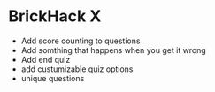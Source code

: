 # BrickHack X
- Add score counting to questions
- Add somthing that happens when you get it wrong
- Add end quiz
- add custumizable quiz options
- unique questions